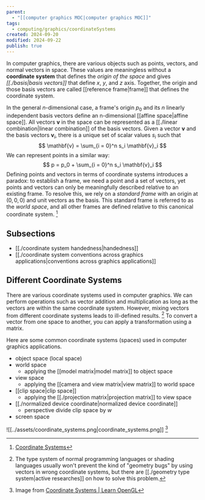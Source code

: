 ```yaml
---
parent:
  - "[[computer graphics MOC|computer graphics MOC]]"
tags:
  - computing/graphics/coordinateSystems
created: 2024-09-20
modified: 2024-09-22
publish: true
---
```

In computer graphics, there are various objects such as points, vectors, and normal vectors in space. These values are meaningless without a **coordinate system** that defines the _origin of the space_ and gives _[[./basis|basis vectors]]_ that define $x$, $y$, and $z$ axis. Together, the origin and those basis vectors are called [[reference frame|frame]] that defines the coordinate system.

In the general $n$-dimensional case, a frame's origin $p_0$ and its $n$ linearly independent basis vectors define an n-dimensional [[affine space|affine space]]. All vectors $\mathbf{v}$ in the space can be represented as a [[./linear combination|linear combination]] of the basis vectors. Given a vector $\mathbf{v}$ and the basis vectors $\mathbf{v}_i$, there is a unique set of scalar values $s_i$ such that
$$
\mathbf{v} = \sum_{i = 0}^n s_i \mathbf{v}_i
$$
We can represent points in a similar way:
$$
p = p_0 + \sum_{i = 0}^n s_i \mathbf{v}_i
$$
Defining points and vectors in terms of coordinate systems introduces a paradox: to establish a frame, we need a point and a set of vectors, yet points and vectors can only be meaningfully described relative to an existing frame. To resolve this, we rely on a _standard frame_ with an origin at $(0,0,0)$ and unit vectors as the basis. This standard frame is referred to as the _world space_, and all other frames are defined relative to this canonical coordinate system.  [^pbrt]

## Subsections
- [[./coordinate system handedness|handedness]]
- [[./coordinate system conventions across graphics applications|conventions across graphics applications]]

## Different Coordinate Systems
There are various coordinate systems used in computer graphics. We can perform operations such as vector addition and multiplication as long as the vectors are within the same coordinate system. However, mixing vectors from different coordinate systems leads to ill-defined results. [^type] To convert a vector from one space to another, you can apply a transformation using a matrix.

Here are some common coordinate systems (spaces) used in computer graphics applications.
- object space (local space)
- world space
  - applying the [[model matrix|model matrix]] to object space
- view space
  - applying the [[camera and view matrix|view matrix]] to world space
- [[clip space|clip space]]
  - applying the [[./projection matrix|projection matrix]] to view space
- [[./normalized device coordinate|normalized device coordinate]]
  - perspective divide clip space by $w$
- screen space

![[../assets/coordinate_systems.png|coordinate_systems.png]]
[^learnopengl]

[^type]: The type system of normal programming languages or shading languages usually won't prevent the kind of "geometry bugs" by using vectors in wrong coordinate systems, but there are [[./geometry type system|active researches]] on how to solve this problem.
[^learnopengl]: Image from [Coordinate Systems | Learn OpenGL](https://learnopengl.com/Getting-started/Coordinate-Systems)
[^pbrt]: [Coordinate Systems](https://pbr-book.org/4ed/Geometry_and_Transformations/Coordinate_Systems)